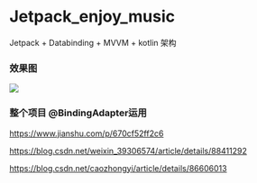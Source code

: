 # Jetpack_enjoy_music
Jetpack + Databinding + MVVM + kotlin 架构

### 效果图
![](https://github.com/wuchao226/Jetpack_enjoy_music/blob/master/images/preview.gif)

### 整个项目 @BindingAdapter运用
https://www.jianshu.com/p/670cf52ff2c6

https://blog.csdn.net/weixin_39306574/article/details/88411292

https://blog.csdn.net/caozhongyi/article/details/86606013
